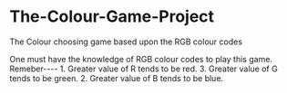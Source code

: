 # The-Colour-Game-Project
The Colour choosing game based upon the RGB colour codes


One must have the knowledge of RGB colour codes to play this game.
Remeber----
    1. Greater value of R tends to be red.
    3. Greater value of G tends to be green.
    2. Greater value of B tends to be blue.
    